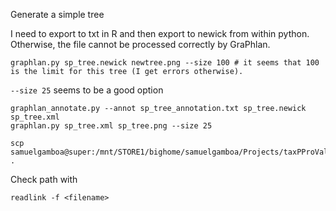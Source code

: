 
Generate a simple tree


I need to export to txt in R and then export to newick from within python.
Otherwise, the file cannot be processed correctly by GraPhlan.


```
graphlan.py sp_tree.newick newtree.png --size 100 # it seems that 100 is the limit for this tree (I get errors otherwise).
```

`--size 25` seems to be a good option

```
graphlan_annotate.py --annot sp_tree_annotation.txt sp_tree.newick sp_tree.xml
graphlan.py sp_tree.xml sp_tree.png --size 25
```


```
scp samuelgamboa@super:/mnt/STORE1/bighome/samuelgamboa/Projects/taxPProValidation/remove_auc.sh .
```

Check path with

```
readlink -f <filename>
```
